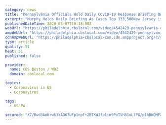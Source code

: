 ```yaml
---
category: news
title: "Pennsylvania Officials Hold Daily COVID-19 Response Briefing On Thursday, May 7"
excerpt: "Murphy Holds Daily Briefing As Cases Top 133,500New Jersey is sending more than 120 National Guard soldiers to its long-term care facilities to help combat COVID-19. 38 minutes ago Philadelphia Officials Give Update On City's COVID-19 Response On Thursday,"
publishedDateTime: 2020-05-07T19:18:00Z
webUrl: "https://philadelphia.cbslocal.com/video/4542429-pennsylvania-officials-hold-daily-covid-19-response-briefing-on-thursday-may-7/"
ampWebUrl: "https://philadelphia.cbslocal.com/video/4542429-pennsylvania-officials-hold-daily-covid-19-response-briefing-on-thursday-may-7/amp/"
cdnAmpWebUrl: "https://philadelphia-cbslocal-com.cdn.ampproject.org/c/s/philadelphia.cbslocal.com/video/4542429-pennsylvania-officials-hold-daily-covid-19-response-briefing-on-thursday-may-7/amp/"
type: article
quality: 51
heat: 51
published: false

provider:
  name: CBS Boston / WBZ
  domain: cbslocal.com

topics:
  - Coronavirus in US
  - Coronavirus

tags:
  - US-PA

secured: "X7/Rwd3AnKrwk3YAO67UFp1npF+2BTKWJfplim9PxTVH81oLlPX/p1hBWQMPX/peVzSw0Sa6OAaBvyXlgtuTOprArfyMKO9izZxNkuwxG23EvDUKpYOc16JIXQaN2s1HkrFk8U42HEzZowMUYecwBhTMl7VN7zA1jyxTAiQqIzGW7Tpdt8DtrW+Y/0T0acSxxgK/CmPPd4i3I7gDg9U5qn+e5pMTXYqfIJPtkeuF6uH/8H65EmEdJkA8Mv1NS23Vvzo6a5yB5DMzVAnjsYrtnfmeHV0SESOozdI5nV345GWD8wVSSMyqa5CvxALhoi8jZkzqXHMSmzBnNmtHzj+XyFlkGemmmWt1hJDiY+z3rnwRF1BLL81x+MLQlqnnxUhHvdcvF2OXjdWZmYT3bCzw23LuusCbEqCsaogcAbOvXZQqtCqJCWgYLCLWxVePfnuuAs4dlZ1ocgm3K4yJmkHh7ylrY7xxWsY6AYpBpq+DwXk=;fwuhuxprGe5E6jb87Yd1aA=="
---
```


